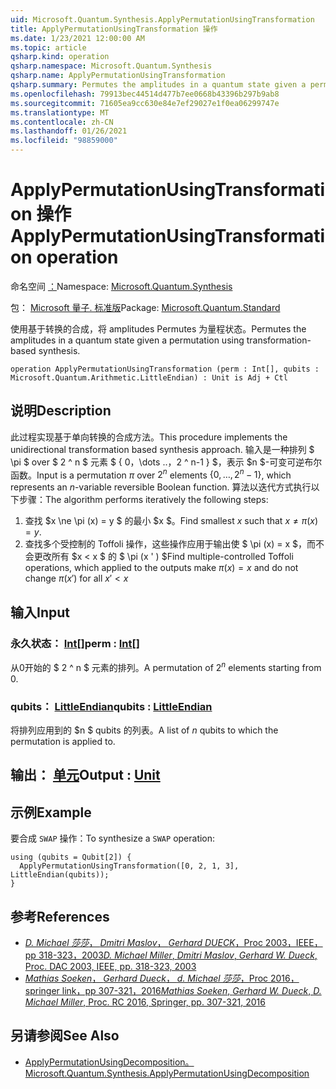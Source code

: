 ```yaml
---
uid: Microsoft.Quantum.Synthesis.ApplyPermutationUsingTransformation
title: ApplyPermutationUsingTransformation 操作
ms.date: 1/23/2021 12:00:00 AM
ms.topic: article
qsharp.kind: operation
qsharp.namespace: Microsoft.Quantum.Synthesis
qsharp.name: ApplyPermutationUsingTransformation
qsharp.summary: Permutes the amplitudes in a quantum state given a permutation using transformation-based synthesis.
ms.openlocfilehash: 79913bec44514d477b7ee0668b43396b297b9ab8
ms.sourcegitcommit: 71605ea9cc630e84e7ef29027e1f0ea06299747e
ms.translationtype: MT
ms.contentlocale: zh-CN
ms.lasthandoff: 01/26/2021
ms.locfileid: "98859000"
---
```

# <a name="applypermutationusingtransformation-operation"></a><span data-ttu-id="27b3a-102">ApplyPermutationUsingTransformation 操作</span><span class="sxs-lookup"><span data-stu-id="27b3a-102">ApplyPermutationUsingTransformation operation</span></span>

<span data-ttu-id="27b3a-103">命名空间 [：](xref:Microsoft.Quantum.Synthesis)</span><span class="sxs-lookup"><span data-stu-id="27b3a-103">Namespace: [Microsoft.Quantum.Synthesis](xref:Microsoft.Quantum.Synthesis)</span></span>

<span data-ttu-id="27b3a-104">包： [Microsoft 量子. 标准版](https://nuget.org/packages/Microsoft.Quantum.Standard)</span><span class="sxs-lookup"><span data-stu-id="27b3a-104">Package: [Microsoft.Quantum.Standard](https://nuget.org/packages/Microsoft.Quantum.Standard)</span></span>


<span data-ttu-id="27b3a-105">使用基于转换的合成，将 amplitudes Permutes 为量程状态。</span><span class="sxs-lookup"><span data-stu-id="27b3a-105">Permutes the amplitudes in a quantum state given a permutation using transformation-based synthesis.</span></span>

```qsharp
operation ApplyPermutationUsingTransformation (perm : Int[], qubits : Microsoft.Quantum.Arithmetic.LittleEndian) : Unit is Adj + Ctl
```


## <a name="description"></a><span data-ttu-id="27b3a-106">说明</span><span class="sxs-lookup"><span data-stu-id="27b3a-106">Description</span></span>

<span data-ttu-id="27b3a-107">此过程实现基于单向转换的合成方法。</span><span class="sxs-lookup"><span data-stu-id="27b3a-107">This procedure implements the unidirectional transformation based synthesis approach.</span></span>  <span data-ttu-id="27b3a-108">输入是一种排列 $ \pi $ over $ 2 ^ n $ 元素 $ \{ 0，\dots ..，2 ^ n-1 \} $，表示 $n $-可变可逆布尔函数。</span><span class="sxs-lookup"><span data-stu-id="27b3a-108">Input is a permutation $\pi$ over $2^n$ elements $\{0, \dots, 2^n-1\}$, which represents an $n$-variable reversible Boolean function.</span></span>
<span data-ttu-id="27b3a-109">算法以迭代方式执行以下步骤：</span><span class="sxs-lookup"><span data-stu-id="27b3a-109">The algorithm performs iteratively the following steps:</span></span>

1. <span data-ttu-id="27b3a-110">查找 $x \ne \pi (x) = y $ 的最小 $x $。</span><span class="sxs-lookup"><span data-stu-id="27b3a-110">Find smallest $x$ such that $x \ne \pi(x) = y$.</span></span>
2. <span data-ttu-id="27b3a-111">查找多个受控制的 Toffoli 操作，这些操作应用于输出使 $ \pi (x) = x $，而不会更改所有 $x < x $ 的 $ \pi (x ' ) $</span><span class="sxs-lookup"><span data-stu-id="27b3a-111">Find multiple-controlled Toffoli operations, which applied to the outputs make $\pi(x) = x$ and do not change $\pi(x')$ for all $x' < x$</span></span>

## <a name="input"></a><span data-ttu-id="27b3a-112">输入</span><span class="sxs-lookup"><span data-stu-id="27b3a-112">Input</span></span>

### <a name="perm--int"></a><span data-ttu-id="27b3a-113">永久状态： [Int](xref:microsoft.quantum.lang-ref.int)[]</span><span class="sxs-lookup"><span data-stu-id="27b3a-113">perm : [Int](xref:microsoft.quantum.lang-ref.int)[]</span></span>

<span data-ttu-id="27b3a-114">从0开始的 $ 2 ^ n $ 元素的排列。</span><span class="sxs-lookup"><span data-stu-id="27b3a-114">A permutation of $2^n$ elements starting from 0.</span></span>


### <a name="qubits--littleendian"></a><span data-ttu-id="27b3a-115">qubits： [LittleEndian](xref:Microsoft.Quantum.Arithmetic.LittleEndian)</span><span class="sxs-lookup"><span data-stu-id="27b3a-115">qubits : [LittleEndian](xref:Microsoft.Quantum.Arithmetic.LittleEndian)</span></span>

<span data-ttu-id="27b3a-116">将排列应用到的 $n $ qubits 的列表。</span><span class="sxs-lookup"><span data-stu-id="27b3a-116">A list of $n$ qubits to which the permutation is applied to.</span></span>



## <a name="output--unit"></a><span data-ttu-id="27b3a-117">输出： [单元](xref:microsoft.quantum.lang-ref.unit)</span><span class="sxs-lookup"><span data-stu-id="27b3a-117">Output : [Unit](xref:microsoft.quantum.lang-ref.unit)</span></span>



## <a name="example"></a><span data-ttu-id="27b3a-118">示例</span><span class="sxs-lookup"><span data-stu-id="27b3a-118">Example</span></span>

<span data-ttu-id="27b3a-119">要合成 `SWAP` 操作：</span><span class="sxs-lookup"><span data-stu-id="27b3a-119">To synthesize a `SWAP` operation:</span></span>

```qsharp
using (qubits = Qubit[2]) {
  ApplyPermutationUsingTransformation([0, 2, 1, 3], LittleEndian(qubits));
}
```

## <a name="references"></a><span data-ttu-id="27b3a-120">参考</span><span class="sxs-lookup"><span data-stu-id="27b3a-120">References</span></span>

- [<span data-ttu-id="27b3a-121">*D. Michael 莎莎*， *Dmitri Maslov*， *Gerhard DUECK*，Proc 2003，IEEE，pp 318-323，2003</span><span class="sxs-lookup"><span data-stu-id="27b3a-121">*D. Michael Miller*, *Dmitri Maslov*, *Gerhard W. Dueck*, Proc. DAC 2003, IEEE, pp. 318-323, 2003</span></span>](https://doi.org/10.1145/775832.775915)
- [<span data-ttu-id="27b3a-122">*Mathias Soeken*， *Gerhard Dueck*， *d. Michael 莎莎*，Proc 2016，springer link，pp 307-321，2016</span><span class="sxs-lookup"><span data-stu-id="27b3a-122">*Mathias Soeken*, *Gerhard W. Dueck*, *D. Michael Miller*, Proc. RC 2016, Springer, pp. 307-321, 2016</span></span>](https://doi.org/10.1007/978-3-319-40578-0_22)

## <a name="see-also"></a><span data-ttu-id="27b3a-123">另请参阅</span><span class="sxs-lookup"><span data-stu-id="27b3a-123">See Also</span></span>

- [<span data-ttu-id="27b3a-124">ApplyPermutationUsingDecomposition。</span><span class="sxs-lookup"><span data-stu-id="27b3a-124">Microsoft.Quantum.Synthesis.ApplyPermutationUsingDecomposition</span></span>](xref:Microsoft.Quantum.Synthesis.ApplyPermutationUsingDecomposition)